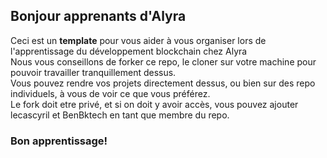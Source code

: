 ## Bonjour apprenants d'Alyra

Ceci est un **template** pour vous aider à vous organiser lors de l'apprentissage du développement blockchain chez Alyra  
Nous vous conseillons de forker ce repo, le cloner sur votre machine pour pouvoir travailler tranquillement dessus.  
Vous pouvez rendre vos projets directement dessus, ou bien sur des repo individuels, à vous de voir ce que vous préférez.  
Le fork doit etre privé, et si on doit y avoir accès, vous pouvez ajouter lecascyril et BenBktech en tant que membre du repo.

### Bon apprentissage!
